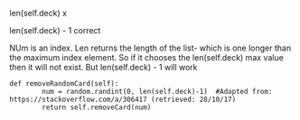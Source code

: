 
len(self.deck)   x

len(self.deck) - 1    correct

NUm is an index. Len returns the length of the list- which is one longer than the maximum index element. So if it chooses the len(self.deck) max value then it will not exist. But len(self.deck) - 1 will work
```
def removeRandomCard(self):
        num = random.randint(0, len(self.deck)-1)  #Adapted from: https://stackoverflow.com/a/306417 (retrieved: 28/10/17)
        return self.removeCard(num)
```

